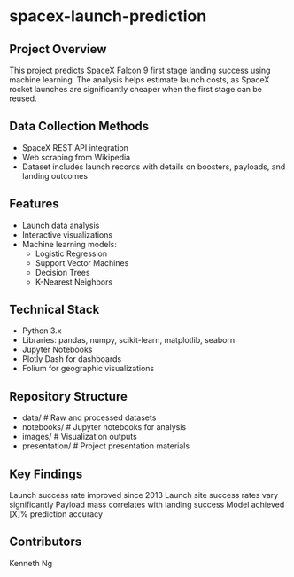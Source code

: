 # spacex-launch-prediction

## Project Overview
This project predicts SpaceX Falcon 9 first stage landing success using machine learning. The analysis helps estimate launch costs, as SpaceX rocket launches are significantly cheaper when the first stage can be reused.

## Data Collection Methods
- SpaceX REST API integration
- Web scraping from Wikipedia
- Dataset includes launch records with details on boosters, payloads, and landing outcomes

## Features
- Launch data analysis
- Interactive visualizations
- Machine learning models:
  - Logistic Regression
  - Support Vector Machines
  - Decision Trees
  - K-Nearest Neighbors

## Technical Stack
- Python 3.x
- Libraries: pandas, numpy, scikit-learn, matplotlib, seaborn
- Jupyter Notebooks
- Plotly Dash for dashboards
- Folium for geographic visualizations

## Repository Structure
- data/                 # Raw and processed datasets
- notebooks/            # Jupyter notebooks for analysis
- images/               # Visualization outputs
- presentation/         # Project presentation materials


## Key Findings
Launch success rate improved since 2013
Launch site success rates vary significantly
Payload mass correlates with landing success
Model achieved [X]% prediction accuracy

## Contributors
Kenneth Ng
